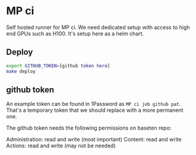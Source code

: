 # MP ci

Self hosted runner for MP ci. We need dedicated setup with access to high end GPUs such as H100. It's setup here as a helm chart.


## Deploy

```sh
export GITHUB_TOKEN=[github token here]
make deploy
```

## github token

An example token can be found in 1Password as `MP ci job github pat`. That's a temporary token that we should replace with a more permanent one.

The github token needs the following permissions on baseten repo:

Administration: read and write (most important)
Content: read and write
Actions: read and write (may not be needed)
